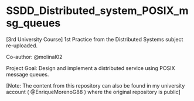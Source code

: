 # SSDD_Distributed_system_POSIX_msg_queues
[3rd University Course] 1st Practice from the Distributed Systems subject re-uploaded.

Co-author: @molinal02

Project Goal: Design and implement a distributed service using POSIX message queues.

[Note: The content from this repository can also be found in my university account ( @EnriqueMorenoG88 ) where the original repository is public]
